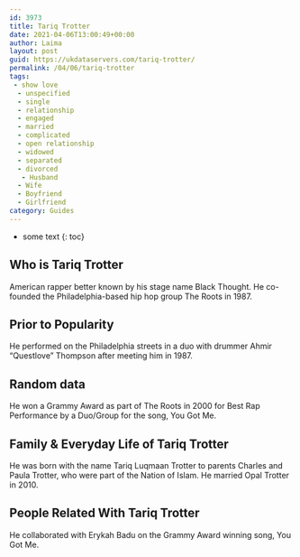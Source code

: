 ```yaml
---
id: 3973
title: Tariq Trotter
date: 2021-04-06T13:00:49+00:00
author: Laima
layout: post
guid: https://ukdataservers.com/tariq-trotter/
permalink: /04/06/tariq-trotter
tags:
 - show love
  - unspecified
  - single
  - relationship
  - engaged
  - married
  - complicated
  - open relationship
  - widowed
  - separated
  - divorced
   - Husband
  - Wife
  - Boyfriend
  - Girlfriend
category: Guides
---
```


* some text
{: toc}


## Who is Tariq Trotter
                  
                  
                  
American rapper better known by his stage name Black Thought. He co-founded the Philadelphia-based hip hop group The Roots in 1987.
                  
              
            
              
            
                
                
                
## Prior to Popularity
                  
                  
                  
He performed on the Philadelphia streets in a duo with drummer Ahmir &#8220;Questlove&#8221; Thompson after meeting him in 1987.
                  
              
            
              
            
                
                
                
## Random data
                  
                  
                  
He won a Grammy Award as part of The Roots in 2000 for Best Rap Performance by a Duo/Group for the song, You Got Me.
                  
              
            
              
            
                
                
                
## Family & Everyday Life of Tariq Trotter
                  
                  
                  
He was born with the name Tariq Luqmaan Trotter to parents Charles and Paula Trotter, who were part of the Nation of Islam. He married Opal Trotter in 2010.
                  
              
            
              
            
                
                
                
## People Related With Tariq Trotter
                  
                  
                  
He collaborated with Erykah Badu on the Grammy Award winning song, You Got Me.
                  
              
            
              
            
                
              
            
              
              
            
            
              
            
          
          
          
